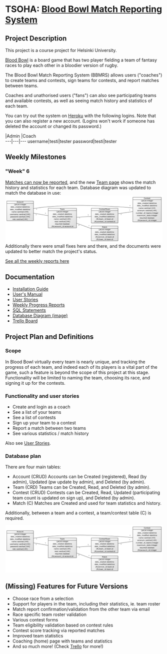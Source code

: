 # TSOHA: [Blood Bowl Match Reporting System](http://bb-mrs.herokuapp.com/)
## Project Description
This project is a course project for Helsinki University.

[Blood Bowl](http://bloodbowl.com) is a board game that has two player fielding a team of fantasy races to play each other in a bloodier version of rugby. 

The Blood Bowl Match Reporting System (BBMRS) allows users ("coaches") to create teams and contests, sign teams for contests, and report matches between teams. 

Coaches and unathorised users ("fans") can also see participating teams and available contests, as well as seeing match history and statistics of each team.

You can try out the system on [Heroku](http://bb-mrs.herokuapp.com) with the following logins. Note that you can also register a new account. (Logins won't work if someone has deleted the account or changed its password.)

|Admin	|Coach	
---|---|---
username|testi|tester
password|testi|tester

## Weekly Milestones
### "Week" 6
[Matches can now be reported](http://bb-mrs.herokuapp.com/match/new), and the new [Team page](http://bb-mrs.herokuapp.com/teams/details_1) shows the match history and statistics for each team.
Database diagram was updated to match the database in use:
![db diagram](https://github.com/Granigan/BBMRS/blob/master/documentation/images/db_diagram2.png)
Additionally there were small fixes here and there, and the documents were updated to better match the project's status.

[See all the weekly reports here](https://github.com/Granigan/BBMRS/blob/master/documentation/weekly_progress.md)

## Documentation
- [Installation Guide](https://github.com/Granigan/BBMRS/blob/master/documentation/install.md)
- [User's Manual](https://github.com/Granigan/BBMRS/blob/master/documentation/manual.md)
- [User Stories](https://github.com/Granigan/BBMRS/blob/master/documentation/user_stories.md)
- [Weekly Progress Reports](https://github.com/Granigan/BBMRS/blob/master/documentation/weekly_progress.md)
- [SQL Statements](https://github.com/Granigan/BBMRS/blob/master/documentation/SQLstatements.md)
- [Database Diagram (image)](https://github.com/Granigan/BBMRS/blob/master/documentation/images/db_diagram2.png)
- [Trello Board](https://trello.com/b/s6HjD0UO/tsoha-project-match-reporting-system-blood-bowl)


## Project Plan and Definitions
### Scope
In Blood Bowl virtually every team is nearly unique, and tracking the progress of each team, and indeed each of its players is a vital part of the game, such a feature is beyond the scope of this project at this stage. Functionality will be limited to naming the team, choosing its race, and signing it up for the contests.

### Functionality and user stories
- Create and login as a coach
- See a list of your teams
- See a list of contests
- Sign up your team to a contest
- Report a match between two teams
- See various statistics / match history

Also see [User Stories](https://github.com/Granigan/BBMRS/blob/master/documentation/user_stories.md).

### Database plan
There are four main tables:
- Account (CRUD)
Accounts can be Created (registered), Read (by admin), Updated (pw update by admin), and Deleted (by admin).
- Team (CRD)
Teams can be Created, Read, and Deleted (by admin).
- Contest (CRUD)
Contests can be Created, Read, Updated (participating team count is updated on sign up), and Deleted (by admin).
- Match (C)
Matches are Created and used for team statistics and history.

Additionally, between a team and a contest, a team/contest table (C) is required.

![db diagram](https://github.com/Granigan/BBMRS/blob/master/documentation/images/db_diagram2.png)

## (Missing) Features for Future Versions
- Choose race from a selection
- Support for players in the team, including their statistics, ie. team roster
- Match report confirmation/validation from the other team via email
- Race specific team roster validation
- Various contest forms
- Team eligibility validation based on contest rules
- Contest score tracking via reported matches
- Improved team statistics
- Coaching (home) page with teams and statistics
- And so much more! (Check [Trello](https://trello.com/b/s6HjD0UO/tsoha-project-match-reporting-system-blood-bowl) for more!)
